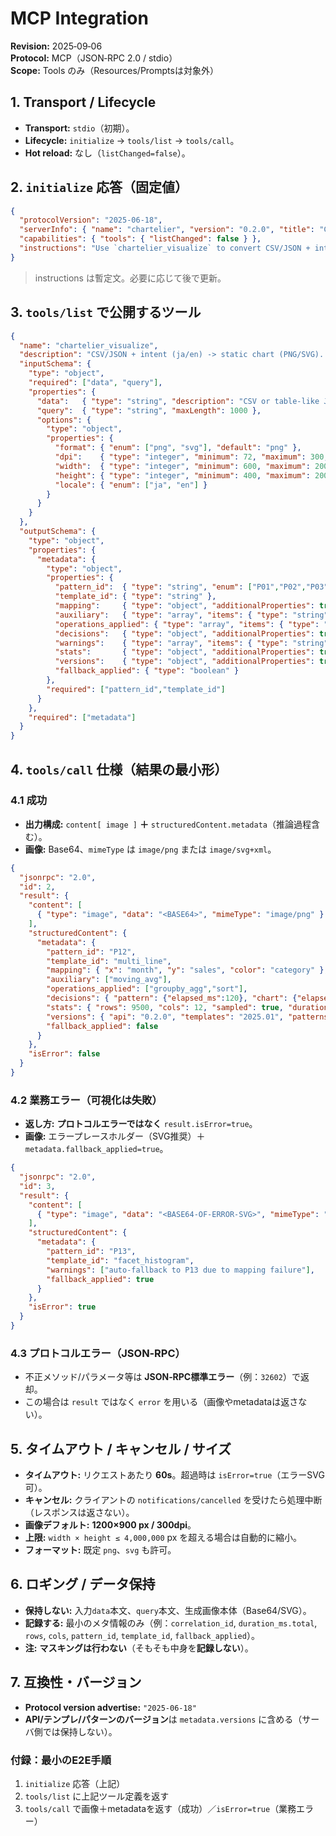 # MCP Integration

**Revision:** 2025‑09‑06<br>
**Protocol:** MCP（JSON‑RPC 2.0 / stdio）<br>
**Scope:** Tools のみ（Resources/Promptsは対象外）<br>

## 1. Transport / Lifecycle

- **Transport:** `stdio`（初期）。
- **Lifecycle:** `initialize` → `tools/list` → `tools/call`。
- **Hot reload:** なし（`listChanged=false`）。

## 2. `initialize` 応答（固定値）

```json
{
  "protocolVersion": "2025-06-18",
  "serverInfo": { "name": "chartelier", "version": "0.2.0", "title": "Chartelier MCP Server" },
  "capabilities": { "tools": { "listChanged": false } },
  "instructions": "Use `chartelier_visualize` to convert CSV/JSON + intent (ja/en) into a static chart. Required: data, query. Defaults: format=png, dpi=300, size=1200x900. Timeout 60s. On failure, fallback to P13."
}

```

> instructions は暫定文。必要に応じて後で更新。
> 

## 3. `tools/list` で公開するツール

```json
{
  "name": "chartelier_visualize",
  "description": "CSV/JSON + intent (ja/en) -> static chart (PNG/SVG). Uses 9 predefined patterns; fallback to P13 on failure.",
  "inputSchema": {
    "type": "object",
    "required": ["data", "query"],
    "properties": {
      "data":   { "type": "string", "description": "CSV or table-like JSON (UTF-8)" },
      "query":  { "type": "string", "maxLength": 1000 },
      "options": {
        "type": "object",
        "properties": {
          "format": { "enum": ["png", "svg"], "default": "png" },
          "dpi":    { "type": "integer", "minimum": 72, "maximum": 300, "default": 300 },
          "width":  { "type": "integer", "minimum": 600, "maximum": 2000, "default": 1200 },
          "height": { "type": "integer", "minimum": 400, "maximum": 2000, "default": 900 },
          "locale": { "enum": ["ja", "en"] }
        }
      }
    }
  },
  "outputSchema": {
    "type": "object",
    "properties": {
      "metadata": {
        "type": "object",
        "properties": {
          "pattern_id":  { "type": "string", "enum": ["P01","P02","P03","P12","P13","P21","P23","P31","P32"] },
          "template_id": { "type": "string" },
          "mapping":     { "type": "object", "additionalProperties": true },
          "auxiliary":   { "type": "array", "items": { "type": "string" } },
          "operations_applied": { "type": "array", "items": { "type": "string" } },
          "decisions":   { "type": "object", "additionalProperties": true },   // 推論過程（選定理由・経過時間など）
          "warnings":    { "type": "array", "items": { "type": "string" } },
          "stats":       { "type": "object", "additionalProperties": true },
          "versions":    { "type": "object", "additionalProperties": true },
          "fallback_applied": { "type": "boolean" }
        },
        "required": ["pattern_id","template_id"]
      }
    },
    "required": ["metadata"]
  }
}

```

## 4. `tools/call` 仕様（結果の最小形）

### 4.1 成功

- **出力構成:** `content[ image ]` **＋** `structuredContent.metadata`（推論過程含む）。
- **画像:** Base64、`mimeType` は `image/png` または `image/svg+xml`。

```json
{
  "jsonrpc": "2.0",
  "id": 2,
  "result": {
    "content": [
      { "type": "image", "data": "<BASE64>", "mimeType": "image/png" }
    ],
    "structuredContent": {
      "metadata": {
        "pattern_id": "P12",
        "template_id": "multi_line",
        "mapping": { "x": "month", "y": "sales", "color": "category" },
        "auxiliary": ["moving_avg"],
        "operations_applied": ["groupby_agg","sort"],
        "decisions": { "pattern": {"elapsed_ms":120}, "chart": {"elapsed_ms":85} },
        "stats": { "rows": 9500, "cols": 12, "sampled": true, "duration_ms": { "total": 4210 } },
        "versions": { "api": "0.2.0", "templates": "2025.01", "patterns": "v1" },
        "fallback_applied": false
      }
    },
    "isError": false
  }
}

```

### 4.2 業務エラー（可視化は失敗）

- **返し方:** **プロトコルエラーではなく** `result.isError=true`。
- **画像:** エラープレースホルダー（SVG推奨）＋`metadata.fallback_applied=true`。

```json
{
  "jsonrpc": "2.0",
  "id": 3,
  "result": {
    "content": [
      { "type": "image", "data": "<BASE64-OF-ERROR-SVG>", "mimeType": "image/svg+xml" }
    ],
    "structuredContent": {
      "metadata": {
        "pattern_id": "P13",
        "template_id": "facet_histogram",
        "warnings": ["auto-fallback to P13 due to mapping failure"],
        "fallback_applied": true
      }
    },
    "isError": true
  }
}

```

### 4.3 プロトコルエラー（JSON‑RPC）

- 不正メソッド/パラメータ等は **JSON‑RPC標準エラー**（例：`32602`）で返却。
- この場合は `result` ではなく `error` を用いる（画像やmetadataは返さない）。

## 5. タイムアウト / キャンセル / サイズ

- **タイムアウト:** リクエストあたり **60s**。超過時は `isError=true`（エラーSVG可）。
- **キャンセル:** クライアントの `notifications/cancelled` を受けたら処理中断（レスポンスは返さない）。
- **画像デフォルト:** **1200×900 px / 300dpi**。
- **上限:** `width × height ≤ 4,000,000` px を超える場合は自動的に縮小。
- **フォーマット:** 既定 `png`、`svg` も許可。

## 6. ロギング / データ保持

- **保持しない:** 入力`data`本文、`query`本文、生成画像本体（Base64/SVG）。
- **記録する:** 最小のメタ情報のみ（例：`correlation_id`, `duration_ms.total`, `rows`, `cols`, `pattern_id`, `template_id`, `fallback_applied`）。
- **注:** **マスキングは行わない**（そもそも中身を**記録しない**）。

## 7. 互換性・バージョン

- **Protocol version advertise:** `"2025-06-18"`
- **API/テンプレ/パターンのバージョン**は `metadata.versions` に含める（サーバ側では保持しない）。

### 付録：最小のE2E手順

1. `initialize` 応答（上記）
2. `tools/list` に上記ツール定義を返す
3. `tools/call` で画像＋metadataを返す（成功）／`isError=true`（業務エラー）